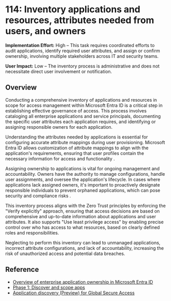# 114: Inventory applications and resources, attributes needed from users, and owners

**Implementation Effort:** High – This task requires coordinated efforts to audit applications, identify required user attributes, and assign or confirm ownership, involving multiple stakeholders across IT and security teams.

**User Impact:** Low – The inventory process is administrative and does not necessitate direct user involvement or notification.

## Overview

Conducting a comprehensive inventory of applications and resources in scope for access management within Microsoft Entra ID is a critical step in establishing effective governance of access. This process involves cataloging all enterprise applications and service principals, documenting the specific user attributes each application requires, and identifying or assigning responsible owners for each application.

Understanding the attributes needed by applications is essential for configuring accurate attribute mappings during user provisioning. Microsoft Entra ID allows customization of attribute mappings to align with the application's requirements, ensuring that user profiles contain the necessary information for access and functionality .

Assigning ownership to applications is vital for ongoing management and accountability. Owners have the authority to manage configurations, handle user assignments, and oversee the application's lifecycle. In cases where applications lack assigned owners, it's important to proactively designate responsible individuals to prevent orphaned applications, which can pose security and compliance risks .

This inventory process aligns with the Zero Trust principles by enforcing the "Verify explicitly" approach, ensuring that access decisions are based on comprehensive and up-to-date information about applications and user attributes. It also supports "Use least privilege access" by enabling precise control over who has access to what resources, based on clearly defined roles and responsibilities.

Neglecting to perform this inventory can lead to unmanaged applications, incorrect attribute configurations, and lack of accountability, increasing the risk of unauthorized access and potential data breaches.

## Reference

* [Overview of enterprise application ownership in Microsoft Entra ID](https://learn.microsoft.com/en-us/entra/identity/enterprise-apps/overview-assign-app-owners)
* [Phase 1: Discover and scope apps](https://learn.microsoft.com/en-us/entra/identity/enterprise-apps/migrate-adfs-discover-scope-apps)
* [Application discovery (Preview) for Global Secure Access](https://learn.microsoft.com/en-us/entra/global-secure-access/how-to-application-discovery)